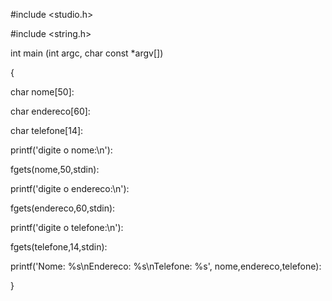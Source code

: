 #include <studio.h>

#include <string.h>

int main (int argc, char const *argv[])

{

 char nome[50]:

 char endereco[60]:

 char telefone[14]:

 printf('digite o nome:\n'):

 fgets(nome,50,stdin):

 printf('digite o endereco:\n'):

 fgets(endereco,60,stdin):

 printf('digite o telefone:\n'):

 fgets(telefone,14,stdin):

 printf('Nome: %s\nEndereco: %s\nTelefone: %s', nome,endereco,telefone):

}
